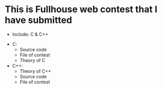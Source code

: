 # This is Fullhouse web contest that I have submitted
* Include: C & C++
- C:
  + Source code
  + File of contest
  + Theory of C
- C++:
  + Theory of C++
  + Source code
  + File of contest
